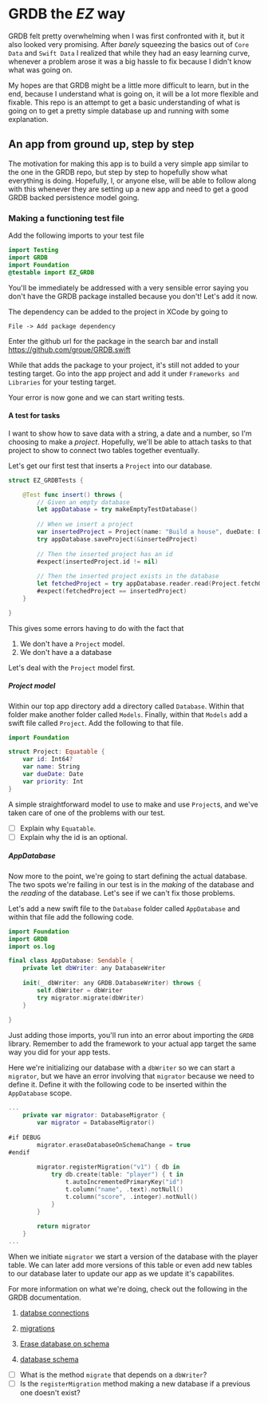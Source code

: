 # GRDB the _EZ_ way

GRDB felt pretty overwhelming when I was first confronted with it, but it also looked very promising.  After _barely_ squeezing the basics out of `Core Data` and `Swift Data` I realized that while they had an easy learning curve, whenever a problem arose it was a big hassle to fix because I didn't know what was going on.

My hopes are that GRDB might be a little more difficult to learn, but in the end, because I understand what is going on, it will be a lot more flexible and fixable.  This repo is an attempt to get a basic understanding of what is going on to get a pretty simple database up and running with some explanation.

## An app from ground up, step by step
The motivation for making this app is to build a very simple app similar to the one in the GRDB repo, but step by step to hopefully show what everything is doing.  Hopefully, I, or anyone else, will be able to follow along with this whenever they are setting up a new app and need to get a good GRDB backed persistence model going.

### Making a functioning test file 
Add the following imports to your test file

``` swift
import Testing
import GRDB
import Foundation
@testable import EZ_GRDB
```

You'll be immediately be addressed with a very sensible error saying you don't have the GRDB package installed because you don't!  Let's add it now.

The dependency can be added to the project in XCode by going to

`File -> Add package dependency`

Enter the github url for the package in the search bar and install https://github.com/groue/GRDB.swift

While that adds the package to your project, it's still not added to your testing target.  Go into the app project and add it under `Frameworks and Libraries` for your testing target.

Your error is now gone and we can start writing tests.

#### A test for tasks
I want to show how to save data with a string, a date and a number, so I'm choosing to make a _project_.  Hopefully, we'll be able to attach tasks to that project to show to connect two tables together eventually.

Let's get our first test that inserts a `Project` into our database.

``` swift
struct EZ_GRDBTests {

    @Test func insert() throws {
        // Given an empty database
        let appDatabase = try makeEmptyTestDatabase()
        
        // When we insert a project
        var insertedProject = Project(name: "Build a house", dueDate: Date(), priority: 1000)
        try appDatabase.saveProject(&insertedProject)
        
        // Then the inserted project has an id
        #expect(insertedProject.id != nil)
        
        // Then the inserted project exists in the database
        let fetchedProject = try appDatabase.reader.read(Project.fetchOne)
        #expect(fetchedProject == insertedProject)
    }

}
```

This gives some errors having to do with the fact that
1. We don't have a `Project` model.
2. We don't have a a database

Let's deal with the `Project` model first.

##### Project model
Within our top app directory add a directory called `Database`. Within that folder make another folder called `Models`.  Finally, within that `Models` add a swift file called `Project`.  Add the following to that file.

``` swift
import Foundation

struct Project: Equatable {
    var id: Int64?
    var name: String
    var dueDate: Date
    var priority: Int
}
```

A simple straightforward model to use to make and use `Project`s, and we've taken care of one of the problems with our test.

- [ ] Explain why `Equatable`.
- [ ] Explain why the id is an optional.

##### AppDatabase
Now more to the point, we're going to start defining the actual database.  The two spots we're failing in our test is in the _making_ of the database and the _reading_ of the database.  Let's see if we can't fix those problems.

Let's add a new swift file to the `Database` folder called `AppDatabase` and within that file add the following code.

``` swift
import Foundation
import GRDB
import os.log

final class AppDatabase: Sendable {
    private let dbWriter: any DatabaseWriter
    
    init(_ dbWriter: any GRDB.DatabaseWriter) throws {
        self.dbWriter = dbWriter
        try migrator.migrate(dbWriter)
    }
    
}
```

Just adding those imports, you'll run into an error about importing the `GRDB` library.  Remember to add the framework to your actual app target the same way you did for your app tests.

Here we're initializing our database with a `dbWriter` so we can start a `migrator`, but we have an error involving that `migrator` because we need to define it.  Define it with the following code to be inserted within the `AppDatabase` scope.

``` swift
...
    private var migrator: DatabaseMigrator {
        var migrator = DatabaseMigrator()
        
#if DEBUG
        migrator.eraseDatabaseOnSchemaChange = true
#endif
        
        migrator.registerMigration("v1") { db in
            try db.create(table: "player") { t in
                t.autoIncrementedPrimaryKey("id")
                t.column("name", .text).notNull()
                t.column("score", .integer).notNull()
            }
        }
        
        return migrator
    }
...
```

When we initiate `migrator` we start a version of the database with the player table.  We can later add more versions of this table or even add new tables to our database later to update our app as we update it's capabilites.

For more information on what we're doing, check out the following in the GRDB documentation.

1. [databse connections](https://swiftpackageindex.com/groue/GRDB.swift/documentation/grdb/databaseconnections)

2. [migrations](https://swiftpackageindex.com/groue/GRDB.swift/documentation/grdb/migrations)

3. [Erase database on schema](https://swiftpackageindex.com/groue/GRDB.swift/documentation/grdb/migrations#The-eraseDatabaseOnSchemaChange-Option)

4. [database schema](https://swiftpackageindex.com/groue/GRDB.swift/documentation/grdb/databaseschema)


- [ ] What is the method `migrate` that depends on a `dbWriter`?
- [ ] Is the `registerMigration` method making a new database if a previous one doesn't exist?
